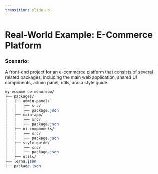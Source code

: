 ```yaml
---
transition: slide-up
---
```


# Real-World Example: E-Commerce Platform

### Scenario:

A front-end project for an e-commerce platform that consists of several related packages, including the main web application, shared UI components, admin panel, utils, and a style guide.

```css
my-ecommerce-monorepo/
├── packages/
│   ├── admin-panel/
│   │   ├── src/
│   │   ├── package.json
│   ├── main-app/
│   │   ├── src/
│   │   ├── package.json
│   ├── ui-components/
│   │   ├── src/
│   │   ├── package.json
│   ├── style-guide/
│   │   ├── src/
│   │   ├── package.json
│   ├── utils/
├── lerna.json
├── package.json
```
